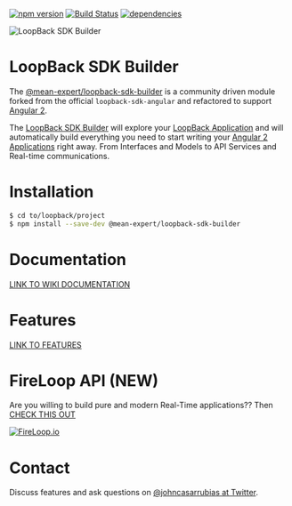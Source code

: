 [![npm version](https://badge.fury.io/js/%40mean-expert%2Floopback-sdk-builder.svg)](https://badge.fury.io/js/%40mean-expert%2Floopback-sdk-builder) [![Build Status](https://travis-ci.org/mean-expert-official/loopback-sdk-builder.svg?branch=development)](https://travis-ci.org/mean-expert-official/loopback-sdk-builder) [![dependencies](https://david-dm.org/mean-expert-official/loopback-sdk-builder.png)](https://david-dm.org/mean-expert-official/loopback-sdk-builder)

![LoopBack SDK Builder](https://storage.googleapis.com/mean-expert-images/sdk-builder.jpg)

LoopBack SDK Builder 
==================


The [@mean-expert/loopback-sdk-builder](https://www.npmjs.com/package/@mean-expert/loopback-sdk-builder) is a community driven module forked from the official `loopback-sdk-angular` and refactored to support [Angular 2](http://angular.io).

The [LoopBack SDK Builder](https://www.npmjs.com/package/@mean-expert/loopback-sdk-builder) will explore your [LoopBack Application](http://loopback.io) and will automatically build everything you need to start writing your [Angular 2 Applications](http://angular.io) right away. From Interfaces and Models to API Services and Real-time communications.

# Installation

````sh
$ cd to/loopback/project
$ npm install --save-dev @mean-expert/loopback-sdk-builder
````

# Documentation

[LINK TO WIKI DOCUMENTATION](https://github.com/mean-expert-official/loopback-sdk-builder/wiki)

# Features

[LINK TO FEATURES](https://github.com/mean-expert-official/loopback-sdk-builder/wiki#features)

# FireLoop API (NEW)

Are you willing to build pure and modern Real-Time applications?? Then [CHECK THIS OUT](https://github.com/mean-expert-official/loopback-sdk-builder/wiki/8.-(NEW)-FireLoop-API)

[![FireLoop.io](https://storage.googleapis.com/mean-expert-images/fireloop-logo.png)](https://github.com/mean-expert-official/loopback-sdk-builder/wiki/8.-(NEW)-FireLoop-API)

# Contact

Discuss features and ask questions on [@johncasarrubias at Twitter](https://twitter.com/johncasarrubias).
